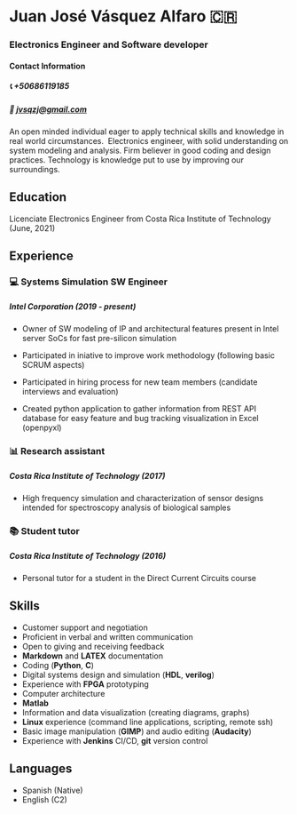# Juan José Vásquez Alfaro 🇨🇷️
###  Electronics Engineer and Software developer
#### Contact Information
##### 📞️ +50686119185
##### 📧️ jvsqzj@gmail.com 

An open minded individual eager to apply technical skills and knowledge in real world circumstances. 
Electronics engineer, with solid understanding on system modeling and analysis. 
Firm believer in good coding and design practices. Technology is knowledge put to use by improving our surroundings.   

## Education
Licenciate Electronics Engineer from Costa Rica Institute of Technology (June, 2021)

## Experience
### 💻️ Systems Simulation SW Engineer 
##### **Intel Corporation** (2019 - present)
- Owner of SW modeling of IP and architectural features present in Intel server SoCs for fast pre-silicon simulation

- Participated in iniative to improve work methodology (following basic SCRUM aspects)

- Participated in hiring process for new team members (candidate interviews and evaluation)

- Created python application to gather information from REST API database for easy feature and bug tracking visualization in Excel (openpyxl)

### 📊️ Research assistant 
##### **Costa Rica Institute of Technology** (2017)
- High frequency simulation and characterization of sensor designs intended for spectroscopy analysis of biological samples  

### 📚️ Student tutor 
##### **Costa Rica Institute of Technology** (2016)
- Personal tutor for a student in the Direct Current Circuits course 

## Skills
- Customer support and negotiation
- Proficient in verbal and written communication
- Open to giving and receiving feedback
- **Markdown** and **LATEX** documentation
- Coding (**Python**, **C**)
- Digital systems design and simulation (**HDL**, **verilog**)
- Experience with **FPGA** prototyping
- Computer architecture
- **Matlab**
- Information and data visualization (creating diagrams, graphs)
- **Linux** experience (command line applications, scripting, remote ssh)
- Basic image manipulation (**GIMP**) and audio editing (**Audacity**)
- Experience with **Jenkins** CI/CD, **git** version control

## Languages
- Spanish (Native)
- English (C2)
